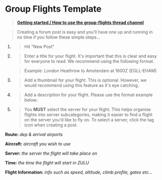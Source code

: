 # Group Flights Template

> [**Getting started / How to use the group-flights thread channel**](https://discord.com/channels/914868776758038528/1010533685533102120)

> Creating a forum post is easy and you'll have one up and running in no time if you follow these simple steps...

1. > Hit "New Post"
2. > Enter a title for your flight. It's important that this is clear and easy for everyone to read. We recommend using the following format.

   > Example: London Heathrow to Amsterdam at 1600Z (EGLL-EHAM)

3. > Add a thumbnail for your flight. This is optional. However, we would recommend using this feature as it's eye catching.
4. > Add a description for your flight. Please use the format example below:
5. > You **MUST** select the server for your flight. This helps organise flights into server subcategories, making it easier to find a flight on the server you'd like to fly on. To select a server, click the tag icon when creating a post.

**Route:** *dep & arrival airports*

**Aircraft:** *aircraft you wish to use*

**Server:** *the server the flight will take place on*

**Time:** *the time the flight will start in ZULU*

**Flight Information:** *info such as speed, altitude, climb profile, gates etc...*

